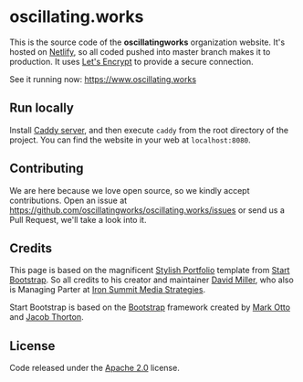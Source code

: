 oscillating.works
=================

This is the source code of the **oscillatingworks** organization website. It's
hosted on [Netlify](https://www.netlify.com/), so all coded pushed
into master branch makes it to production. It uses [Let's Encrypt](https://letsencrypt.org)
to provide a secure connection.

See it running now: https://www.oscillating.works

Run locally
-----------

Install [Caddy server](https://caddyserver.com), and then execute `caddy` from
the root directory of the project. You can find the website in your
web at `localhost:8080`.

Contributing
------------

We are here because we love open source, so we kindly accept contributions.
Open an issue at https://github.com/oscillatingworks/oscillating.works/issues or send
us a Pull Request, we'll take a look into it.

Credits
-------

This page is based on the magnificent [Stylish Portfolio](http://startbootstrap.com/template-overviews/stylish-portfolio/)
template from [Start Bootstrap](http://startbootstrap.com/). So all credits to his creator
and maintainer [David Miller](https://twitter.com/davidmillerskt), who also is Managing Parter
at [Iron Summit Media Strategies](http://www.ironsummitmedia.com/).

Start Bootstrap is based on the [Bootstrap](http://getbootstrap.com/) framework created
by [Mark Otto](https://twitter.com/mdo) and [Jacob Thorton](https://twitter.com/fat).

License
-------

Code released under the [Apache 2.0](https://github.com/oscillatingworks/oscillating.works/blob/master/LICENSE) license.
